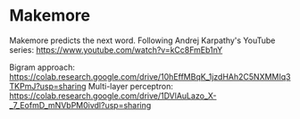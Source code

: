 # Makemore

Makemore predicts the next word.
Following Andrej Karpathy's YouTube series: https://www.youtube.com/watch?v=kCc8FmEb1nY

Bigram approach: https://colab.research.google.com/drive/10hEffMBqK_1jzdHAh2C5NXMMIq3TKPmJ?usp=sharing
Multi-layer perceptron: https://colab.research.google.com/drive/1DVlAuLazo_X-_7_EofmD_mNVbPM0ivdl?usp=sharing
